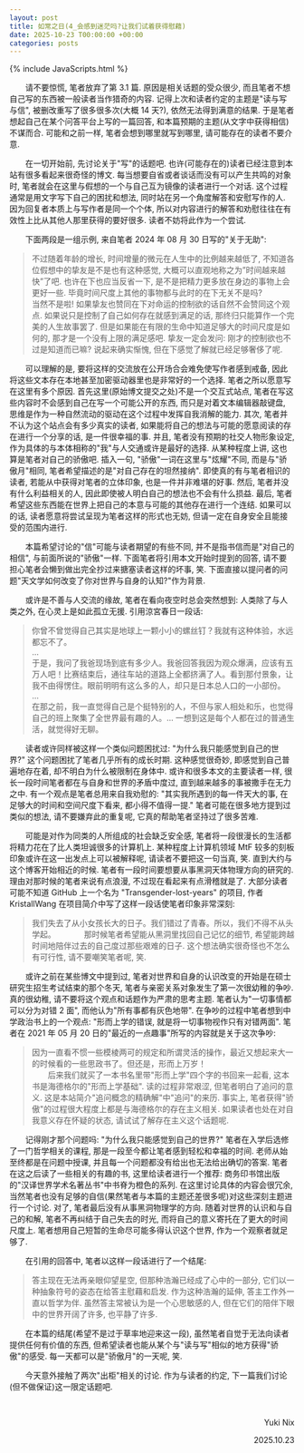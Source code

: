 ```yaml
---
layout: post
title: 如常之日(4_会感到迷茫吗?让我们试着获得慰藉)
date: 2025-10-23 T00:00:00 +00:00
categories: posts
---
```


{% include JavaScripts.html %}

&emsp;&emsp;请不要惊慌, 笔者放弃了第 3.1 篇. 原因是相关话题的受众很少, 而且笔者不想自己写的东西被一般读者当作猎奇的内容. 记得上次和读者约定的主题是"读与写与信", 被删改重写了很多很多次(大概 14 天?), 依然无法得到满意的结果. 于是笔者想起自己在某个问答平台上写的一篇回答, 和本篇预期的主题(从文字中获得相信)不谋而合. 可能和之前一样, 笔者会想到哪里就写到哪里, 请可能存在的读者不要介意.  

&emsp;&emsp;在一切开始前, 先讨论关于"写"的话题吧. 也许(可能存在的)读者已经注意到本站有很多看起来很奇怪的博文. 每当想要自省或者谈话而没有可以产生共鸣的对象时, 笔者就会在这里与假想的一个与自己互为镜像的读者进行一个对话. 这个过程通常是用文字写下自己的困扰和想法, 同时站在另一个角度解答和安慰写作的人. 因为回复者本质上与写作者是同一个个体, 所以对内容进行的解答和劝慰往往在有效性上比从其他人那里获得的要好很多. 读者不妨将此作为一个尝试.  

&emsp;&emsp;下面两段是一组示例, 来自笔者 2024 年 08 月 30 日写的"关于无助":  
> 不过随着年龄的增长, 时间增量的微元在人生中的比例越来越低了, 不知道各位假想中的挚友是不是也有这种感觉, 大概可以直观地称之为”时间越来越快”了吧. 也许在下也应当反省一下, 是不是把精力更多放在身边的事物上会更好一些. 毕竟时间尺度上其他的事物都与此时的在下无关不是吗?  
> 当然不是啦! 如果挚友也赞同在下对命运的控制欲的话自然不会赞同这个观点. 如果说只是控制了自己如何存在就感到满足的话, 那终归只能算作一个完美的人生故事罢了. 但是如果能在有限的生命中知道足够大的时间尺度是如何的, 那才是一个没有上限的满足感吧. 挚友一定会发问: 刚才的控制欲也不过是知道而已嘛? 说起来确实惭愧, 但在下感觉了解就已经足够奢侈了呢.  

&emsp;&emsp;可以理解的是, 要将这样的交流放在公开场合会难免使写作者感到戒备, 因此将这些文本存在本地甚至加密驱动器里也是非常好的一个选择. 笔者之所以愿意写在这里有多个原因. 首先这里(原始博文提交之处)不是一个交互式站点, 笔者在写这些内容时不会感到自己在写一个可能公开的东西, 而只是对着文本编辑器敲键盘, 思维是作为一种自然流动的驱动在这个过程中发挥自我消解的能力. 其次, 笔者并不认为这个站点会有多少真实的读者, 如果能将自己的想法与可能的愿意阅读的存在进行一个分享的话, 是一件很幸福的事. 并且, 笔者没有预期的社交人物形象设定, 作为具体的与本体相称的"我"与人交通或许是最好的选择. 从某种程度上讲, 这也算是笔者对自己的骄傲吧. 插入一句, "骄傲"一词在这里与"炫耀"不同, 而是与"骄傲月"相同, 笔者希望描述的是"对自己存在的坦然接纳". 即使真的有与笔者相识的读者, 若能从中获得对笔者的立体印象, 也是一件并非难堪的好事. 然后, 笔者并没有什么利益相关的人, 因此即使被人明白自己的想法也不会有什么损益. 最后, 笔者希望这些东西能在世界上把自己的本意与可能的其他存在进行一个连结. 如果可以的话, 读者愿意将尝试呈现为笔者这样的形式也无妨, 但请一定在自身安全且能接受的范围内进行.  

&emsp;&emsp;本篇希望讨论的"信"可能与读者期望的有些不同, 并不是指书信而是"对自己的相信", 与前面所说的"骄傲"一样. 下面笔者将引用本文开始时提到的回答, 请不要担心笔者会懒到做出完全抄过来搪塞读者这样的坏事, 笑. 下面直接以提问者的问题"天文学如何改变了你对世界与自身的认知?"作为背景.  

&emsp;&emsp;或许是不善与人交流的缘故, 笔者在看向夜空时总会突然想到: 人类除了与人类之外, 在心灵上是如此孤立无援. 引用涼宮春日一段话:  

> 你曾不曾觉得自己其实是地球上一颗小小的螺丝钉？我就有这种体验，水远都忘不了。  
> ...  
> 于是，我问了我爸现场到底有多少人。我爸回答我因为观众爆满，应该有五万人吧！比赛结束后，通往车站的道路上全都挤满了人。看到那付景象，让我不由得愣住。眼前明明有这么多的人，却只是日本总人口的一小部份。  
> ...  
> 在那之前，我一直觉得自己是个挺特别的人，不但与家人相处和乐，也觉得自己的班上聚集了全世界最有趣的人。... 一想到这是每个人都在过的普通生活，就觉得好无聊。 

&emsp;&emsp;读者或许同样被这样一个类似问题困扰过: "为什么我只能感觉到自己的世界?" 这个问题困扰了笔者几乎所有的成长时期. 这种感觉很奇妙, 即感觉到自己普遍地存在着, 却不明白为什么被限制在身体中. 或许和很多本文的主要读者一样, 很长一段时间笔者都在与自身和世界的矛盾中度过, 直到越来越多的事被撒手在无力之中. 有一个观点是笔者总用来自我劝慰的: "其实我所遇到的每一件天大的事, 在足够大的时间和空间尺度下看来, 都小得不值得一提." 笔者可能在很多地方提到过类似的想法, 请不要嫌弃此的重复呢, 它真的帮助笔者坚持过了很多苦难.  

&emsp;&emsp;可能是对作为同类的人所组成的社会缺乏安全感, 笔者将一段很漫长的生活都将精力花在了比人类坦诚很多的计算机上. 某种程度上计算机领域 MtF 较多的刻板印象或许在这一出发点上可以被解释呢, 请读者不要把这一句当真, 笑. 直到大约与这个博客开始相近的时候. 笔者有一段时间要想要从事黑洞天体物理方向的研究的. 理由对那时候的笔者来说有点浪漫, 不过现在看起来有点滑稽就是了. 大部分读者可能不知道 GitHub 上一个名为 "Transgender-lost-years" 的项目, 作者 KristallWang 在项目简介中写了这样一段话使笔者印象非常深刻:  
> 我们失去了从小女孩长大的日子。我们错过了青春。所以，我们不得不从头学起。 　
&emsp;&emsp;那时候笔者希望能从黑洞里找回自己记忆的细节, 希望能跨越时间地陪伴过去的自己度过那些艰难的日子. 这个想法确实很奇怪也不怎么有可行性, 请不要嘲笑笔者呢, 笑.  

&emsp;&emsp;或许之前在某些博文中提到过, 笔者对世界和自身的认识改变的开始是在硕士研究生招生考试结束的那个冬天, 笔者与亲密关系对象发生了第一次很幼稚的争吵. 真的很幼稚, 请不要将这个观点和话题作为严肃的思考主题. 笔者认为"一切事情都可以分为对错 2 面", 而他认为"所有事都有灰色地带". 在争吵的过程中笔者想到中学政治书上的一个观点: "形而上学的错误, 就是将一切事物视作只有对错两面". 笔者在 2021 年 05 月 20 日的"最近的一点趣事"所写的内容就是关于这次争吵:  
> 因为一直看不惯一些模棱两可的规定和所谓灵活的操作，最近又想起来大一的时候看的一些思政书了。但还是，形而上万岁！  
&emsp;&emsp;后来我们就买了一本书名里带"形而上学"四个字的书回来一起看, 这本书是海德格尔的"形而上学基础". 读的过程非常艰涩, 但笔者明白了追问的意义. 这是本站简介"追问概念的精确解"中"追问"的来历. 事实上, 笔者获得"骄傲"的过程很大程度上都是与海德格尔的存在主义相关. 如果读者也处在对自我意义存在怀疑的状态, 请试试了解存在主义这个话题呢.  

&emsp;&emsp;记得刚才那个问题吗: "为什么我只能感觉到自己的世界?" 笔者在入学后选修了一门哲学相关的课程, 那是一段至今都让笔者感到轻松和幸福的时间. 老师从始至终都是在问题中授课, 并且每一个问题都没有给出也无法给出确切的答案. 笔者在这之后读了一些相关的有趣的书, 这里给读者进行一个推荐: 商务印书馆出版的"汉译世界学术名著丛书"中书脊为橙色的系列. 在这里讨论具体的内容会很冗余, 当然笔者也没有足够的自信(果然笔者与本篇的主题还差很多呢)对这些深刻主题进行一个讨论. 对了, 笔者最后没有从事黑洞物理学的方向. 随着对世界的认识和与自己的和解, 笔者不再纠结于自己失去的时光, 而将自己的意义寄托在了更大的时间尺度上. 笔者想用自己短暂的生命尽可能多得认识这个世界, 作为一个观察者就足够了.  

&emsp;&emsp;在引用的回答中, 笔者以这样一段话进行了一个结尾:  
> 答主现在无法再亲眼仰望星空, 但那种浩瀚已经成了心中的一部分, 它们以一种抽象符号的姿态在给答主慰藉和启发. 作为这种浩瀚的延伸, 答主工作外一直以哲学为伴. 虽然答主常被认为是一个心思敏感的人, 但在它们的陪伴下眼中的世界开阔了许多, 也平静了许多.  

&emsp;&emsp;在本篇的结尾(希望不是过于草率地迎来这一段), 虽然笔者自觉于无法向读者提供任何有价值的东西, 但希望读者也能从某个与"读与写"相似的地方获得"骄傲"的感受. 每一天都可以是"骄傲月"的一天呢, 笑.  

&emsp;&emsp;今天意外接触了两次"出柜"相关的讨论. 作为与读者的约定, 下一篇我们讨论(但不做保证)这一限定话题吧.  

&emsp;&emsp;  
<p align="right">Yuki Nix</p>
<p align="right">2025.10.23</p>
 